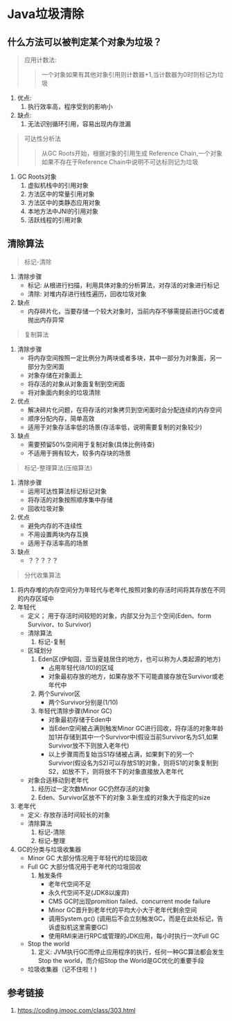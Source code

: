 # Java垃圾清除
## 什么方法可以被判定某个对象为垃圾？
> 应用计数法:
>> 一个对象如果有其他对象引用则计数器+1,当计数器为0时则标记为垃圾

1. 优点:
    1. 执行效率高，程序受到的影响小
2. 缺点: 
    1. 无法识别循环引用，容易出现内存泄漏
> 可达性分析法
>> 从GC Roots开始，根据对象的引用生成 Reference Chain,一个对象如果不存在于Reference Chain中说明不可达标则记为垃圾
1. GC Roots对象
    1. 虚拟机栈中的引用对象
    2. 方法区中的常量引用对象
    3. 方法区中的类静态应用对象
    4. 本地方法中JNI的引用对象
    5. 活跃线程的引用对象 
## 清除算法
> 标记-清除
1. 清除步骤
    * 标记: 从根进行扫描，利用具体对象的分析算法，对存活的对象进行标记
    * 清除: 对堆内存进行线性遍历，回收垃圾对象
2. 缺点
   *  内存碎片化，当要存储一个较大对象时，当前内存不够需提前进行GC或者抛出内存异常
> 复制算法
1. 清除步骤
    * 将内存空间按照一定比例分为两块或者多块，其中一部分为对象面，另一部分为空闲面
    * 对象存储在对象面上
    * 将存活的对象从对象面复制到空闲面
    * 将对象面内剩余的垃圾清除
2. 优点 
    * 解决碎片化问题，在将存活的对象拷贝到空闲面时会分配连续的内存空间
    * 顺序分配内存，简单高效
    * 适用于对象存活率低的场景(存活率低，说明需要复制的对象较少)
3. 缺点
    * 需要预留50%空间用于复制对象(具体比例待查)
    * 不适用于拥有较大，较多内存块的场景
> 标记-整理算法(压缩算法)
1. 清除步骤
    * 运用可达性算法标记标记对象
    * 将存活的对象按照顺序集中存储
    * 回收垃圾对象
2. 优点
    * 避免内存的不连续性
    * 不用设置两块内存互换
    * 适用于存活率高的场景
3. 缺点
    * ？？？？？
> 分代收集算法
1. 将内存堆的内存空间分为年轻代与老年代,按照对象的存活时间将其存放在不同的内存区域中
2. 年轻代
    * 定义； 用于存活时间较短的对象，内部又分为三个空间(Eden、form Survivor、to Survivor)
    * 清除算法
        1. 标记-复制
    * 区域划分
        1. Eden区(伊甸园，亚当夏娃居住的地方，也可以称为人类起源的地方)
            * 占用年轻代(8/10)的区域  
            * 对象最初存放的地方，如果存放不下可能直接存放在Survivor或老年代中
        2. 两个Survivor区
            * 两个Survivor分别是(1/10)
        3. 年轻代清除步骤(Minor GC)
            * 对象最初存储于Eden中
            * 当Eden空间被占满则触发Minor GC进行回收，将存活的对象年龄加1并存储到其中一个Survivor中(假设当前Survivor名为S1,如果Survivor放不下则放入老年代)
            * 以上步骤周而复始当S1存储被占满，如果剩下的另一个Survivor(假设名为S2)可以存放S1的对象，则将S1的对象复制到S2，如放不下，则将放不下的对象直接放入老年代
    * 对象合适移动到老年代
        1. 经历过一定次数Minor GC仍然存活的对象
        2. Eden、Survivor区放不下的对象
        3.新生成的对象大于指定的size
3. 老年代
    * 定义: 存放存活时间较长的对象
    * 清除算法
        1. 标记-清除
        2. 标记-整理
1. GC的分类与垃圾收集器
    * Minor GC 大部分情况用于年轻代的垃圾回收
    * Full GC 大部分情况用于老年代的垃圾回收
        1. 触发条件
            * 老年代空间不足
            * 永久代空间不足(JDK8以废弃)
            * CMS GC时出现promition failed、concurrent mode failure
            * Minor GC晋升到老年代的平均大小大于老年代剩余空间
            * 调用System.gc() (调用后不会立刻触发GC，而是在此处标记，告诉虚拟机这里需要GC)
            * 使用RMI来进行RPC或管理的JDK应用，每小时执行一次Full GC
    * Stop the world
        1. 定义: JVM执行GC而停止应用程序的执行，任何一种GC算法都会发生Stop the world，而介绍Stop the World是GC优化的重要手段
    * 垃圾收集器（记不住啦！)      
    
## 参考链接
1. https://coding.imooc.com/class/303.html      



